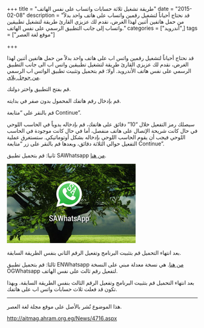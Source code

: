 +++
title = "طريقة تشغيل ثلاثة حسابات واتساب على نفس الهاتف"
date = "2015-02-08"
description = "قد نحتاج أحياناً لتشغيل رقمين واتساب على هاتف واحد بدلاً من حمل هاتفين أثنين لهذا الغرض، نقدم لك عزيزي القارئ طريقة لتشغيل تطبيقين واتساب إلى جانب التطبيق الرسمي على نفس الهاتف."
categories = ["أندرويد",]
tags = ["موقع لغة العصر"]

+++

قد نحتاج أحياناً لتشغيل رقمين واتس اب على هاتف واحد بدلاً من حمل هاتفين أثنين لهذا الغرض، نقدم لك عزيزي القارئ طريقة لتشغيل تطبيقين واتس اب الى جانب التطبيق الرسمي على نفس هاتف الأندرويد.
أولا: قم بتحميل وتثبيت تطبيق الواتس اب الرسمي [من جوجل بلاي](https://play.google.com/store/apps/details?id=com.whatsapp).

قم بفتح التطبيق واختر دولتك.

قم بإدخال رقم هاتفك المحمول بدون صفر في بدايته‎.

قم بالنقر على “متابعة Continue”.

سيصلك رمز التفعيل خلال “10” دقائق على هاتفك، قم بإدخاله يدوياً في الحاسب اللوحي في حال كانت شريحة الإتصال على هاتف منفصل، أما في حال كانت موجودة في الحاسب اللوحي فيجب أن يقوم الحاسب اللوحي بإدخاله بشكل أوتوماتيكي.
ستستغرق عملية التفعيل حوالي الثلاثة دقائق، وبعدها قم بالنقر على زر “متابعة Continue”.

ثانيا: قم بتحميل تطبيق SAWhatsapp [من هنا](http://www.mediafire.com/download/zxbi2frzkq9cd5k/SAWatsapp+.apk.apk).

![2](images/2015-635581383647842675-784.jpg)

بعد انتهاء التحميل قم بتثبيت البرنامج وتفعيل الرقم الثاني بنفس الطريقة السابقة.

ثالثا: قم بتحميل تطبيق ENWhatsapp [من هنا](http://www.mediafire.com/download/ja5tnl7thnc35v2/ENWA+v2.11.432.apk).
هي نسخة معدلة مبني على النسخة OGWhatsapp لتفعيل رقم ثالث على نفس الهاتف.

بعد انتهاء التحميل قم بتثبيت البرنامج وتفعيل الرقم الثالث بنفس الطريقة السابقة.
وبهذا تكون قد فعلت ثلاث حسابات واتس اب على هاتفك.

---

هذا الموضوع نٌشر باﻷصل على موقع مجلة لغة العصر.

http://aitmag.ahram.org.eg/News/4716.aspx
